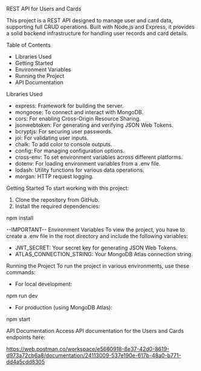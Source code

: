 REST API for Users and Cards

This project is a REST API designed to manage user and card data, supporting full CRUD operations. Built with Node.js and Express, it provides a solid backend infrastructure for handling user records and card details.

Table of Contents
- Libraries Used
- Getting Started
- Environment Variables
- Running the Project
- API Documentation

Libraries Used
- express: Framework for building the server.
- mongoose: To connect and interact with MongoDB.
- cors: For enabling Cross-Origin Resource Sharing.
- jsonwebtoken: For generating and verifying JSON Web Tokens.
- bcryptjs: For securing user passwords.
- joi: For validating user inputs.
- chalk: To add color to console outputs.
- config: For managing configuration options.
- cross-env: To set environment variables across different platforms.
- dotenv: For loading environment variables from a .env file.
- lodash: Utility functions for various data operations.
- morgan: HTTP request logging.

Getting Started
To start working with this project:

1. Clone the repository from GitHub.
2. Install the required dependencies:

npm install


--IMPORTANT--
Environment Variables
To view the project, you have to create a .env file in the root directory and include the following variables:

- JWT_SECRET: Your secret key for generating JSON Web Tokens.
- ATLAS_CONNECTION_STRING: Your MongoDB Atlas connection string.

Running the Project
To run the project in various environments, use these commands:

- For local development:

npm run dev

- For production (using MongoDB Atlas):

npm start

API Documentation
Access API documentation for the Users and Cards endpoints here:

https://web.postman.co/workspace/e5660918-8e37-42d0-8619-d973a72cb6a8/documentation/24113009-537e190e-617b-48a0-b771-dd4a5cdd8305
